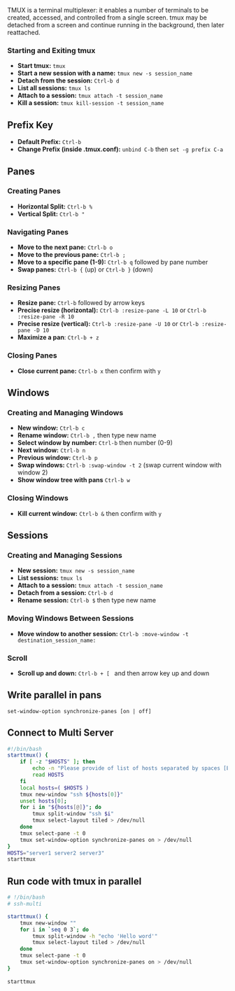 TMUX is a terminal multiplexer: it enables a number of terminals to be created, accessed, and controlled from a single screen.  tmux may be detached from a screen and continue running in the background, then later reattached.
### Starting and Exiting tmux

- **Start tmux:** `tmux`
- **Start a new session with a name:** `tmux new -s session_name`
- **Detach from the session:** `Ctrl-b d`
- **List all sessions:** `tmux ls`
- **Attach to a session:** `tmux attach -t session_name`
- **Kill a session:** `tmux kill-session -t session_name`

## Prefix Key

- **Default Prefix:** `Ctrl-b`
- **Change Prefix (inside .tmux.conf):** `unbind C-b` then `set -g prefix C-a`

## Panes

### Creating Panes

- **Horizontal Split:** `Ctrl-b %`
- **Vertical Split:** `Ctrl-b "`

### Navigating Panes

- **Move to the next pane:** `Ctrl-b o`
- **Move to the previous pane:** `Ctrl-b ;`
- **Move to a specific pane (1-9):** `Ctrl-b q` followed by pane number
- **Swap panes:** `Ctrl-b {` (up) or `Ctrl-b }` (down)

### Resizing Panes

- **Resize pane:** `Ctrl-b` followed by arrow keys
- **Precise resize (horizontal):** `Ctrl-b :resize-pane -L 10` or `Ctrl-b :resize-pane -R 10`
- **Precise resize (vertical):** `Ctrl-b :resize-pane -U 10` or `Ctrl-b :resize-pane -D 10`
- **Maximize a pan**: `Ctrl-b + z`

### Closing Panes

- **Close current pane:** `Ctrl-b x` then confirm with `y`

## Windows

### Creating and Managing Windows

- **New window:** `Ctrl-b c`
- **Rename window:** `Ctrl-b ,` then type new name
- **Select window by number:** `Ctrl-b` then number (0-9)
- **Next window:** `Ctrl-b n`
- **Previous window:** `Ctrl-b p`
- **Swap windows:** `Ctrl-b :swap-window -t 2` (swap current window with window 2)
- **Show window tree with pans** `Ctrl-b w`

### Closing Windows

- **Kill current window:** `Ctrl-b &` then confirm with `y`

## Sessions

### Creating and Managing Sessions

- **New session:** `tmux new -s session_name`
- **List sessions:** `tmux ls`
- **Attach to a session:** `tmux attach -t session_name`
- **Detach from a session:** `Ctrl-b d`
- **Rename session:** `Ctrl-b $` then type new name

### Moving Windows Between Sessions

- **Move window to another session:** `Ctrl-b :move-window -t destination_session_name:`

### Scroll
- **Scroll up and down:** `Ctrl-b + [ ` and then arrow key up and down

## Write parallel in pans

```
set-window-option synchronize-panes [on | off]
```

## Connect to Multi Server 

```bash
#!/bin/bash  
starttmux() {  
	if [ -z "$HOSTS" ]; then  
		echo -n "Please provide of list of hosts separated by spaces [ENTER]: "  
		read HOSTS  
	fi  
	local hosts=( $HOSTS )  
	tmux new-window "ssh ${hosts[0]}"  
	unset hosts[0];  
	for i in "${hosts[@]}"; do  
		tmux split-window "ssh $i"  
		tmux select-layout tiled > /dev/null  
	done  
	tmux select-pane -t 0  
	tmux set-window-option synchronize-panes on > /dev/null  
}  
HOSTS="server1 server2 server3"  
starttmux
```

## Run code with tmux in parallel

``` bash
# !/bin/bash  
# ssh-multi  

starttmux() {  
	tmux new-window ""  
	for i in `seq 0 3`; do  
		tmux split-window -h "echo 'Hello word'"  
		tmux select-layout tiled > /dev/null  
	done  
	tmux select-pane -t 0  
	tmux set-window-option synchronize-panes on > /dev/null   
}  
  
starttmux
```

